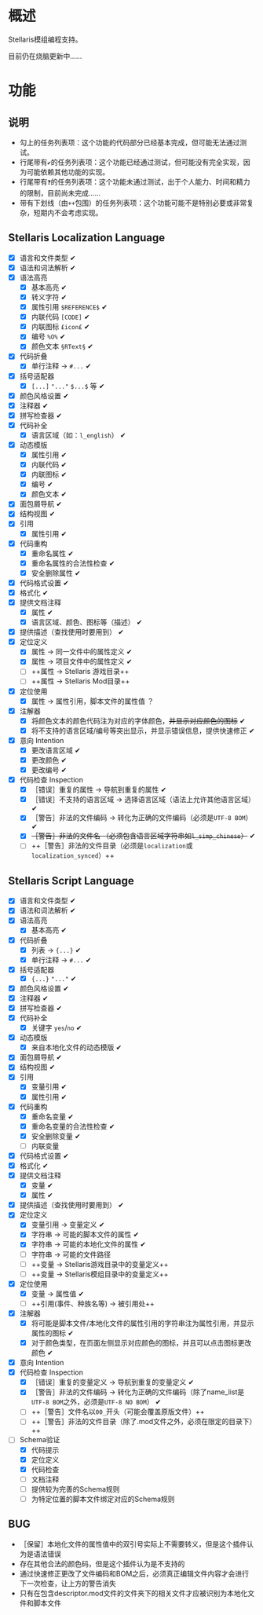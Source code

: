 # 概述

Stellaris模组编程支持。

目前仍在烧脑更新中……

# 功能

## 说明

* 勾上的任务列表项：这个功能的代码部分已经基本完成，但可能无法通过测试。
* 行尾带有`✔`的任务列表项：这个功能已经通过测试，但可能没有完全实现，因为可能依赖其他功能的实现。
* 行尾带有`❓`的任务列表项：这个功能未通过测试，出于个人能力、时间和精力的限制，目前尚未完成……
* 带有下划线（由`++`包围）的任务列表项：这个功能可能不是特别必要或非常复杂，短期内不会考虑实现。

## Stellaris Localization Language

* [X] 语言和文件类型 ✔
* [X] 语法和词法解析 ✔
* [X] 语法高亮
  * [X] 基本高亮 ✔
  * [X] 转义字符 ✔
  * [X] 属性引用 `$REFERENCE$` ✔
  * [X] 内联代码 `[CODE]` ✔
  * [X] 内联图标 `£icon£` ✔
  * [X] 编号 `%O%` ✔
  * [X] 颜色文本 `§RText§` ✔
* [X] 代码折叠
  * [X] 单行注释 -> `#...` ✔
* [X] 括号适配器
  * [X] `[...]` `"..."` `$...$` 等 ✔ 
* [X] 颜色风格设置 ✔
* [X] 注释器 ✔
* [X] 拼写检查器 ✔
* [X] 代码补全
  * [X] 语言区域（如：`l_english`） ✔
* [X] 动态模版
  * [X] 属性引用 ✔
  * [X] 内联代码 ✔
  * [X] 内联图标 ✔
  * [X] 编号 ✔
  * [X] 颜色文本 ✔
* [X] 面包屑导航 ✔
* [X] 结构视图 ✔
* [X] 引用
  * [X] 属性引用 ✔
* [X] 代码重构
  * [X] 重命名属性 ✔
  * [X] 重命名属性的合法性检查 ✔
  * [X] 安全删除属性 ✔
* [X] 代码格式设置 ✔
* [X] 格式化 ✔
* [X] 提供文档注释
  * [X] 属性 ✔
  * [X] 语言区域、颜色、图标等（描述） ✔
* [X] 提供描述（查找使用时要用到） ✔
* [X] 定位定义
  * [X] 属性 -> 同一文件中的属性定义 ✔
  * [X] 属性 -> 项目文件中的属性定义 ✔
  * [ ] ++属性 -> Stellaris 游戏目录++
  * [ ] ++属性 -> Stellaris Mod目录++
* [X] 定位使用
  * [X] 属性 -> 属性引用，脚本文件的属性值 ？ 
* [X] 注解器
  * [X] 将颜色文本的颜色代码注为对应的字体颜色，~~并显示对应颜色的图标~~ ✔
  * [X] 将不支持的语言区域/编号等突出显示，并显示错误信息，提供快速修正 ✔
* [X] 意向 Intention
  * [X] 更改语言区域 ✔
  * [X] 更改颜色 ✔
  * [X] 更改编号 ✔
* [X] 代码检查 Inspection
  * [X] ［错误］重复的属性 → 导航到重复的属性 ✔
  * [X] ［错误］不支持的语言区域 → 选择语言区域（语法上允许其他语言区域） ✔
  * [X] ［警告］非法的文件编码 → 转化为正确的文件编码（必须是`UTF-8 BOM`） ✔
  * [X] ~~［警告］非法的文件名 （必须包含语言区域字符串如`l_simp_chinese`）~~ ✔
  * [ ] ++［警告］非法的文件目录（必须是`localization`或`localization_synced`）++

## Stellaris Script Language

* [X] 语言和文件类型 ✔
* [X] 语法和词法解析 ✔
* [X] 语法高亮
  * [X] 基本高亮 ✔
* [X] 代码折叠
  * [X] 列表 -> `{...}` ✔
  * [X] 单行注释 -> `#...` ✔
* [X] 括号适配器
  * [X] `{...}` `"..."` ✔ 
* [X] 颜色风格设置 ✔
* [X] 注释器 ✔
* [X] 拼写检查器 ✔
* [X] 代码补全
  * [X] 关键字 `yes`/`no` ✔
* [X] 动态模版
  * [X] 来自本地化文件的动态模版  ✔
* [X] 面包屑导航 ✔
* [X] 结构视图 ✔
* [X] 引用
  * [X] 变量引用 ✔
  * [X] 属性引用 ✔
* [X] 代码重构
  * [X] 重命名变量 ✔
  * [X] 重命名变量的合法性检查 ✔
  * [X] 安全删除变量 ✔
  * [ ] 内联变量
* [X] 代码格式设置 ✔
* [X] 格式化 ✔
* [X] 提供文档注释
  * [X] 变量 ✔
  * [X] 属性 ✔
* [X] 提供描述（查找使用时要用到） ✔
* [X] 定位定义
  * [X] 变量引用 -> 变量定义 ✔
  * [X] 字符串 -> 可能的脚本文件的属性 ✔
  * [X] 字符串 -> 可能的本地化文件的属性 ✔
  * [ ] 字符串 -> 可能的文件路径
  * [ ] ++变量 -> Stellaris游戏目录中的变量定义++
  * [ ] ++变量 -> Stellaris模组目录中的变量定义++
* [X] 定位使用
  * [X] 变量 -> 属性值 ✔
  * [ ] ++引用(事件、种族名等) -> 被引用处++
* [X] 注解器
  * [X] 将可能是脚本文件/本地化文件的属性引用的字符串注为属性引用，并显示属性的图标 ✔
  * [X] 对于颜色类型，在页面左侧显示对应颜色的图标，并且可以点击图标更改颜色 ✔
* [X] 意向 Intention
* [X] 代码检查 Inspection
  * [X] ［错误］重复的变量定义 → 导航到重复的变量定义 ✔
  * [X] ［警告］非法的文件编码 → 转化为正确的文件编码（除了name_list是`UTF-8 BOM`之外，必须是`UTF-8 NO BOM`） ✔
  * [ ] ++［警告］文件名以`00_`开头（可能会覆盖原版文件）++
  * [ ] ++［警告］非法的文件目录（除了.mod文件之外，必须在限定的目录下）++
* [ ] Schema验证
  * [X] 代码提示
  * [X] 定位定义
  * [X] 代码检查
  * [ ] 文档注释
  * [ ] 提供较为完善的Schema规则
  * [ ] 为特定位置的脚本文件绑定对应的Schema规则

## BUG

* ［保留］本地化文件的属性值中的双引号实际上不需要转义，但是这个插件认为是语法错误
* 存在其他合法的颜色码，但是这个插件认为是不支持的
* 通过快速修正更改了文件编码和BOM之后，必须真正编辑文件内容才会进行下一次检查，让上方的警告消失
* 只有在包含descriptor.mod文件的文件夹下的相关文件才应被识别为本地化文件和脚本文件
